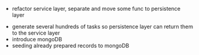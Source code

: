 + refactor service layer, separate and move some func to persistence layer
- generate several hundreds of tasks so persistence layer can return them to the service layer
- introduce mongoDB
- seeding already prepared records to mongoDB
